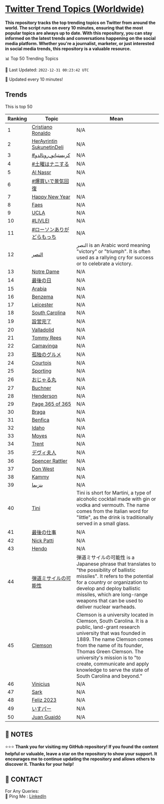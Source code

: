 [Twitter Trend Topics (Worldwide)](https://github.com/ErcinDedeoglu/Twitter-Trend-Topics)
==========

**This repository tracks the top trending topics on Twitter from around the world. 
The script runs on every 10 minutes, ensuring that the most popular topics are always up to date. 
With this repository, you can stay informed on the latest trends and conversations happening on the social media platform. 
Whether you're a journalist, marketer, or just interested in social media trends, this repository is a valuable resource.**


📊 Top 50 Trending Topics

📆 Last Updated: `2022-12-31 00:23:42 UTC`

🔧 Updated every 10 minutes!


## Trends

This is top 50

| Ranking | Topic | Mean |
| ------- | ------------ | ------------ |
| 1 | [Cristiano Ronaldo](http://twitter.com/search?q=Cristiano+Ronaldo) | N/A |
| 2 | [HerAyrintin SukunetinDeli](http://twitter.com/search?q=HerAyrintin+SukunetinDeli) | N/A |
| 3 | [#كريستيانو_رونالدو](http://twitter.com/search?q=%23%d9%83%d8%b1%d9%8a%d8%b3%d8%aa%d9%8a%d8%a7%d9%86%d9%88_%d8%b1%d9%88%d9%86%d8%a7%d9%84%d8%af%d9%88) | N/A |
| 4 | [#土曜はナニする](http://twitter.com/search?q=%23%e5%9c%9f%e6%9b%9c%e3%81%af%e3%83%8a%e3%83%8b%e3%81%99%e3%82%8b) | N/A |
| 5 | [Al Nassr](http://twitter.com/search?q=Al+Nassr) | N/A |
| 6 | [#爆買いで景気回復](http://twitter.com/search?q=%23%e7%88%86%e8%b2%b7%e3%81%84%e3%81%a7%e6%99%af%e6%b0%97%e5%9b%9e%e5%be%a9) | N/A |
| 7 | [Happy New Year](http://twitter.com/search?q=Happy+New+Year) | N/A |
| 8 | [Faes](http://twitter.com/search?q=Faes) | N/A |
| 9 | [UCLA](http://twitter.com/search?q=UCLA) | N/A |
| 10 | [#LIVLEI](http://twitter.com/search?q=%23LIVLEI) | N/A |
| 11 | [#ローソンありがどらもっち](http://twitter.com/search?q=%23%e3%83%ad%e3%83%bc%e3%82%bd%e3%83%b3%e3%81%82%e3%82%8a%e3%81%8c%e3%81%a9%e3%82%89%e3%82%82%e3%81%a3%e3%81%a1) | N/A |
| 12 | [النصر](http://twitter.com/search?q=%d8%a7%d9%84%d9%86%d8%b5%d8%b1) | النصر is an Arabic word meaning "victory" or "triumph". It is often used as a rallying cry for success or to celebrate a victory. |
| 13 | [Notre Dame](http://twitter.com/search?q=Notre+Dame) | N/A |
| 14 | [最後の日](http://twitter.com/search?q=%e6%9c%80%e5%be%8c%e3%81%ae%e6%97%a5) | N/A |
| 15 | [Arabia](http://twitter.com/search?q=Arabia) | N/A |
| 16 | [Benzema](http://twitter.com/search?q=Benzema) | N/A |
| 17 | [Leicester](http://twitter.com/search?q=Leicester) | N/A |
| 18 | [South Carolina](http://twitter.com/search?q=South+Carolina) | N/A |
| 19 | [設営完了](http://twitter.com/search?q=%e8%a8%ad%e5%96%b6%e5%ae%8c%e4%ba%86) | N/A |
| 20 | [Valladolid](http://twitter.com/search?q=Valladolid) | N/A |
| 21 | [Tommy Rees](http://twitter.com/search?q=Tommy+Rees) | N/A |
| 22 | [Camavinga](http://twitter.com/search?q=Camavinga) | N/A |
| 23 | [孤独のグルメ](http://twitter.com/search?q=%e5%ad%a4%e7%8b%ac%e3%81%ae%e3%82%b0%e3%83%ab%e3%83%a1) | N/A |
| 24 | [Courtois](http://twitter.com/search?q=Courtois) | N/A |
| 25 | [Sporting](http://twitter.com/search?q=Sporting) | N/A |
| 26 | [おじゃる丸](http://twitter.com/search?q=%e3%81%8a%e3%81%98%e3%82%83%e3%82%8b%e4%b8%b8) | N/A |
| 27 | [Buchner](http://twitter.com/search?q=Buchner) | N/A |
| 28 | [Henderson](http://twitter.com/search?q=Henderson) | N/A |
| 29 | [Page 365 of 365](http://twitter.com/search?q=Page+365+of+365) | N/A |
| 30 | [Braga](http://twitter.com/search?q=Braga) | N/A |
| 31 | [Benfica](http://twitter.com/search?q=Benfica) | N/A |
| 32 | [Idaho](http://twitter.com/search?q=Idaho) | N/A |
| 33 | [Moyes](http://twitter.com/search?q=Moyes) | N/A |
| 34 | [Trent](http://twitter.com/search?q=Trent) | N/A |
| 35 | [デヴィ夫人](http://twitter.com/search?q=%e3%83%87%e3%83%b4%e3%82%a3%e5%a4%ab%e4%ba%ba) | N/A |
| 36 | [Spencer Rattler](http://twitter.com/search?q=Spencer+Rattler) | N/A |
| 37 | [Don West](http://twitter.com/search?q=Don+West) | N/A |
| 38 | [Kammy](http://twitter.com/search?q=Kammy) | N/A |
| 39 | [بنزيما](http://twitter.com/search?q=%d8%a8%d9%86%d8%b2%d9%8a%d9%85%d8%a7) | N/A |
| 40 | [Tini](http://twitter.com/search?q=Tini) | Tini is short for Martini, a type of alcoholic cocktail made with gin or vodka and vermouth. The name comes from the Italian word for "little", as the drink is traditionally served in a small glass. |
| 41 | [最後の仕事](http://twitter.com/search?q=%e6%9c%80%e5%be%8c%e3%81%ae%e4%bb%95%e4%ba%8b) | N/A |
| 42 | [Nick Patti](http://twitter.com/search?q=Nick+Patti) | N/A |
| 43 | [Hendo](http://twitter.com/search?q=Hendo) | N/A |
| 44 | [弾道ミサイルの可能性](http://twitter.com/search?q=%e5%bc%be%e9%81%93%e3%83%9f%e3%82%b5%e3%82%a4%e3%83%ab%e3%81%ae%e5%8f%af%e8%83%bd%e6%80%a7) | 弾道ミサイルの可能性 is a Japanese phrase that translates to "the possibility of ballistic missiles". It refers to the potential for a country or organization to develop and deploy ballistic missiles, which are long-range weapons that can be used to deliver nuclear warheads. |
| 45 | [Clemson](http://twitter.com/search?q=Clemson) | Clemson is a university located in Clemson, South Carolina. It is a public, land-grant research university that was founded in 1889. The name Clemson comes from the name of its founder, Thomas Green Clemson. The university's mission is to "to create, communicate and apply knowledge to serve the state of South Carolina and beyond." |
| 46 | [Vinicius](http://twitter.com/search?q=Vinicius) | N/A |
| 47 | [Sark](http://twitter.com/search?q=Sark) | N/A |
| 48 | [Feliz 2023](http://twitter.com/search?q=Feliz+2023) | N/A |
| 49 | [いすパー](http://twitter.com/search?q=%e3%81%84%e3%81%99%e3%83%91%e3%83%bc) | N/A |
| 50 | [Juan Guaidó](http://twitter.com/search?q=Juan+Guaid%c3%b3) | N/A |




## 📝 NOTES

⭐⭐⭐ **Thank you for visiting my GitHub repository! If you found the content helpful or valuable, leave a star on the repository to show your support. It encourages me to continue updating the repository and allows others to discover it. Thanks for your help!**

## 📨 CONTACT

 For Any Queries:  
            🏓 Ping Me : [LinkedIn](https://www.linkedin.com/in/ercindedeoglu/)